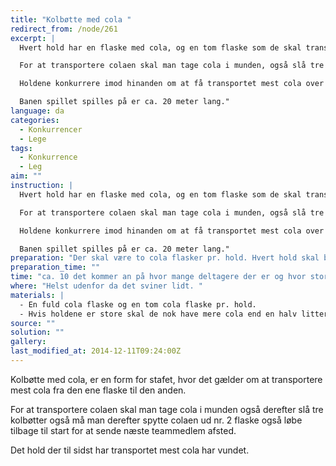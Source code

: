 ```yaml
---
title: "Kolbøtte med cola "
redirect_from: /node/261
excerpt: |
  Hvert hold har en flaske med cola, og en tom flaske som de skal transportere cola overi.

  For at transportere colaen skal man tage cola i munden, også slå tre kolbøtter også må man spytte det cola man har i munden ud i den anden flaske.

  Holdene konkurrere imod hinanden om at få transportet mest cola over fra den fulde flaske også over i den tomme uden at alt for meget cola går tabt under kolbøtterne. Det hold som tilsidst har mest cola i nr. 2 flaske har vundet.

  Banen spillet spilles på er ca. 20 meter lang."
language: da
categories: 
  - Konkurrencer
  - Lege
tags: 
  - Konkurrence
  - Leg
aim: ""
instruction: |
  Hvert hold har en flaske med cola, og en tom flaske som de skal transportere cola overi.

  For at transportere colaen skal man tage cola i munden, også slå tre kolbøtter også må man spytte det cola man har i munden ud i den anden flaske.

  Holdene konkurrere imod hinanden om at få transportet mest cola over fra den fulde flaske også over i den tomme uden at alt for meget cola går tabt under kolbøtterne. Det hold som tilsidst har mest cola i nr. 2 flaske har vundet.

  Banen spillet spilles på er ca. 20 meter lang."
preparation: "Der skal være to cola flasker pr. hold. Hvert hold skal bruge en fuld og en tom flaske. "
preparation_time: ""
time: "ca. 10 det kommer an på hvor mange deltagere der er og hvor stor colaen er."
where: "Helst udenfor da det sviner lidt. "
materials: |
  - En fuld cola flaske og en tom cola flaske pr. hold. 
  - Hvis holdene er store skal de nok have mere cola end en halv litter. "
source: ""
solution: ""
gallery:
last_modified_at: 2014-12-11T09:24:00Z
---
```

Kolbøtte med cola, er en form for stafet, hvor det gælder om at transportere mest cola fra den ene flaske til den anden.

For at transportere colaen skal man tage cola i munden også derefter slå tre kolbøtter også må man derefter spytte colaen ud nr. 2 flaske også løbe tilbage til start for at sende næste teammedlem afsted.

Det hold der til sidst har transportet mest cola har vundet.
